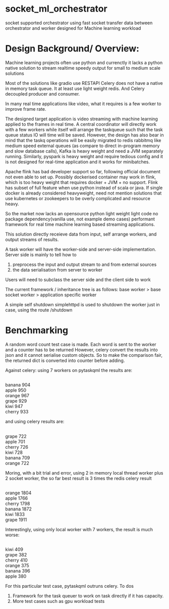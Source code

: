 # socket_ml_orchestrator
socket supported orchestrator using fast socket transfer data between orchestrator and worker designed for Machine learning workload

# Design Background/ Overview: 
Machine learning projects often use python and currenctly it lacks a python native solution to stream realtime speedy output for small to medium scale solutions

Most of the solutions like gradio use RESTAPI
Celery does not have a native in memory task queue. It at least use light weight redis.
And Celery decoupled producer and consumer.

In many real time applications like video, what it requires is a few worker to improve frame rate.

The designed target application is video streaming with machine learning applied to the frames in real time. A central coordinator will directly work with a few workers while itself will arrange the taskqueue
such that the task queue status IO will time will be saved. However, the design has also bear in mind that the taskq operations will be easily migrated to redis rabbitmq like medium speed external queues (as compare to direct in-program memory and slow database calls), Kafka is heavy weight and need a JVM separately running.
Similarly, pyspark is heavy weight and require tedious config and it is not designed for real-time application and it works for minibatches.

Apache flink has bad developer support so far, following official document not even able to set up. Possibly dockerised container may work in flink, which is too heavy weight that requires docker + JVM + no support. Flink has subset of full feature when use python instead of scala or java. If single docker is already considered heavyweight, need not mention solutions that use kubernetes or zookeepers to be overly complicated and resource heavy.

So the market now lacks an opensource python light weight light code no package dependency(vanilla use, not example demo cases) performant framework for real time machine learning based streaming applications.

This solution directly receieve data from input, self arrange workers, and output streams of results.


A task worker will have the worker-side and server-side implementation. Server side is mainly to tell how to 
 1. preprocess the input and output stream to and from external sources
 2. the data serialisation from server to worker

Users will need to subclass the server side and the client side to work

The current framework / inheritance tree is as follows:
 base worker > base socket worker > application specific worker

A simple self shutdown simplehttpd is used to shutdown the worker just in case, using the route /shutdown

# Benchmarking

A random word count test case is made. Each word is sent to the worker and a counter has to be returned
However, celery convert the results into json and it cannot serialise custom objects. So to make the comparison fair, the returned dict is converted into counter before adding.


Against celery:
using 7 workers on pytaskqml the results are:
##
banana 904  
apple 950  
orange 967  
grape 929  
kiwi 947  
cherry 933  

and using celery results are:
##
grape 722  
apple 701  
cherry 726  
kiwi 728  
banana 709  
orange 722  

Moring, with a bit trial and error, using 2 in memory local thread worker
plus 2 socket worker, the so far best result is 3 times the redis celery result


##
orange 1804  
apple 1766  
cherry 1798  
banana 1872  
kiwi 1833  
grape 1911  

Interestingly, using only local worker with 7 workers,
the result is much worse:

##
kiwi 409  
grape 382  
cherry 410  
orange 375  
banana 396  
apple 380  

For this particular test case, pytaskqml outruns celery.
To dos  
 1. Framework for the task queuer to work on task directly if it has capacity.
 2. More test cases such as gpu workload tests
